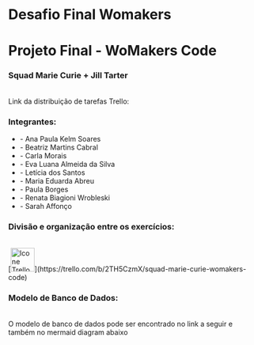 # Desafio Final Womakers

<h1>Projeto Final - WoMakers Code</h1>
<h3>Squad Marie Curie + Jill Tarter</h3>

<br>
Link da distribuição de tarefas Trello: 

<br>
<h3>Integrantes:</h3>
<ul>
<li>- Ana Paula Kelm Soares</li>
<li>- Beatriz Martins Cabral</li>
<li>- Carla Morais</li>
<li>- Eva Luana Almeida da Silva</li>
<li>- Letícia dos Santos</li>
<li>- Maria Eduarda Abreu</li>
<li>- Paula Borges</li>
<li>- Renata Biagioni Wrobleski</li>
<li>- Sarah Affonço</li>
</ul>
<h3>Divisão e organização entre os exercícios:</h3>
<br>
[<img height="48px" width="48px" alt="Icone Trello" src="https://cdn.icon-icons.com/icons2/3041/PNG/512/trello_logo_icon_189227.png"/>](https://trello.com/b/2TH5CzmX/squad-marie-curie-womakers-code)
<br>
<h3>Modelo de Banco de Dados:</h3>
<br>
O modelo de banco de dados pode ser encontrado no link a seguir e também no mermaid diagram abaixo
